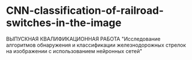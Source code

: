 # CNN-classification-of-railroad-switches-in-the-image
ВЫПУСКНАЯ КВАЛИФИКАЦИОННАЯ РАБОТА "Исследование алгоритмов обнаружения и классификации железнодорожных стрелок на изображении с использованием нейронных сетей"
